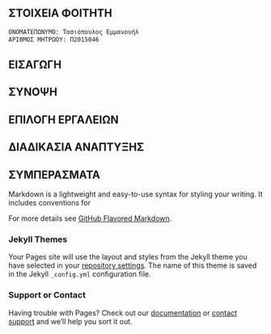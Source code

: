 ## ΣΤΟΙΧΕΙΑ ΦΟΙΤΗΤΗ

```markdown
ΟΝΟΜΑΤΕΠΩΝΥΜΟ: Τασιόπουλος Εμμανουήλ
ΑΡΙΘΜΟΣ ΜΗΤΡΩΟΥ: Π2015046
```

## ΕΙΣΑΓΩΓΗ



## ΣΥΝΟΨΗ

## ΕΠΙΛΟΓΗ ΕΡΓΑΛΕΙΩΝ

## ΔΙΑΔΙΚΑΣΙΑ ΑΝΑΠΤΥΞΗΣ

## ΣΥΜΠΕΡΑΣΜΑΤΑ



Markdown is a lightweight and easy-to-use syntax for styling your writing. It includes conventions for



For more details see [GitHub Flavored Markdown](https://guides.github.com/features/mastering-markdown/).

### Jekyll Themes

Your Pages site will use the layout and styles from the Jekyll theme you have selected in your [repository settings](https://github.com/Manolis-Tasiopoulos/FinalReport/settings). The name of this theme is saved in the Jekyll `_config.yml` configuration file.

### Support or Contact

Having trouble with Pages? Check out our [documentation](https://help.github.com/categories/github-pages-basics/) or [contact support](https://github.com/contact) and we’ll help you sort it out.
